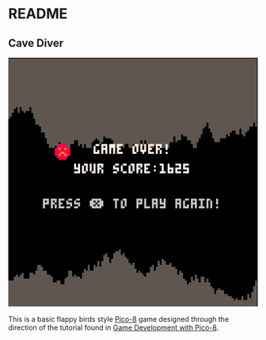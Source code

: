 # README

## Cave Diver

![Cave Diver Game Over](images/cave-diver.png)

This is a basic flappy birds style [Pico-8](https://www.lexaloffle.com/pico-8.php) game designed through the direction of the tutorial found in [Game Development with Pico-8](https://mboffin.itch.io/gamedev-with-pico-8-issue1).